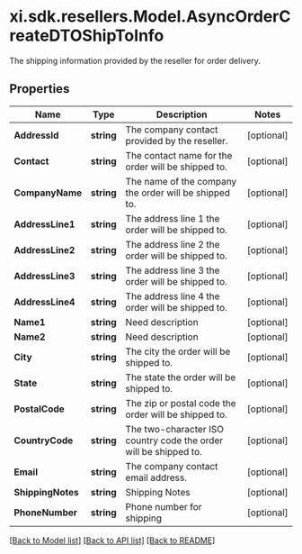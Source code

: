 # xi.sdk.resellers.Model.AsyncOrderCreateDTOShipToInfo
The shipping information provided by the reseller for order delivery.

## Properties

Name | Type | Description | Notes
------------ | ------------- | ------------- | -------------
**AddressId** | **string** | The company contact provided by the reseller. | [optional] 
**Contact** | **string** | The contact name for the order will be shipped to. | [optional] 
**CompanyName** | **string** | The name of the company the order will be shipped to. | [optional] 
**AddressLine1** | **string** | The address line 1 the order will be shipped to. | [optional] 
**AddressLine2** | **string** | The address line 2 the order will be shipped to. | [optional] 
**AddressLine3** | **string** | The address line 3 the order will be shipped to. | [optional] 
**AddressLine4** | **string** | The address line 4 the order will be shipped to. | [optional] 
**Name1** | **string** | Need description | [optional] 
**Name2** | **string** | Need description | [optional] 
**City** | **string** | The city the order will be shipped to. | [optional] 
**State** | **string** | The state the order will be shipped to. | [optional] 
**PostalCode** | **string** | The zip or postal code the order will be shipped to. | [optional] 
**CountryCode** | **string** | The two-character ISO country code the order will be shipped to. | [optional] 
**Email** | **string** | The company contact email address. | [optional] 
**ShippingNotes** | **string** | Shipping Notes | [optional] 
**PhoneNumber** | **string** | Phone number for shipping | [optional] 

[[Back to Model list]](../README.md#documentation-for-models) [[Back to API list]](../README.md#documentation-for-api-endpoints) [[Back to README]](../README.md)

